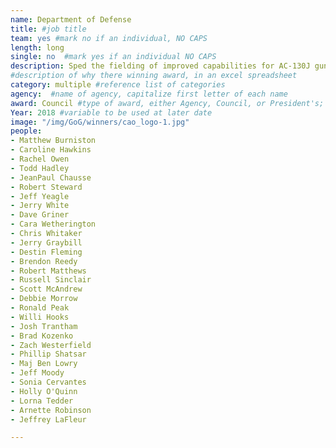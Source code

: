 ```yaml
---
name: Department of Defense
title: #job title
team: yes #mark no if an individual, NO CAPS
length: long
single: no  #mark yes if an individual NO CAPS
description: Sped the fielding of improved capabilities for AC-130J gunship, AC-130W aircraft, and Small Glide Munition, while saving $551M through implementation of a tailored and collaborative acquisition strategy.
#description of why there winning award, in an excel spreadsheet
category: multiple #reference list of categories
agency:  #name of agency, capitalize first letter of each name
award: Council #type of award, either Agency, Council, or President's; this is case sensitive so make sure to match the options listed exactly. This section generates the format of the card
Year: 2018 #variable to be used at later date
image: "/img/GoG/winners/cao_logo-1.jpg"
people:
- Matthew Burniston
- Caroline Hawkins
- Rachel Owen
- Todd Hadley
- JeanPaul Chausse
- Robert Steward
- Jeff Yeagle
- Jerry White
- Dave Griner
- Cara Wetherington
- Chris Whitaker
- Jerry Graybill
- Destin Fleming
- Brendon Reedy
- Robert Matthews
- Russell Sinclair
- Scott McAndrew
- Debbie Morrow
- Ronald Peak
- Willi Hooks
- Josh Trantham
- Brad Kozenko
- Zach Westerfield
- Phillip Shatsar
- Maj Ben Lowry
- Jeff Moody
- Sonia Cervantes
- Holly O'Quinn
- Lorna Tedder
- Arnette Robinson
- Jeffrey LaFleur

---
```

